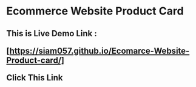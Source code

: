 # Ecommerce Website Product Card 

<h2>

This is Live Demo Link :

[https://siam057.github.io/Ecomarce-Website-Product-card/]

Click This Link
</h2>